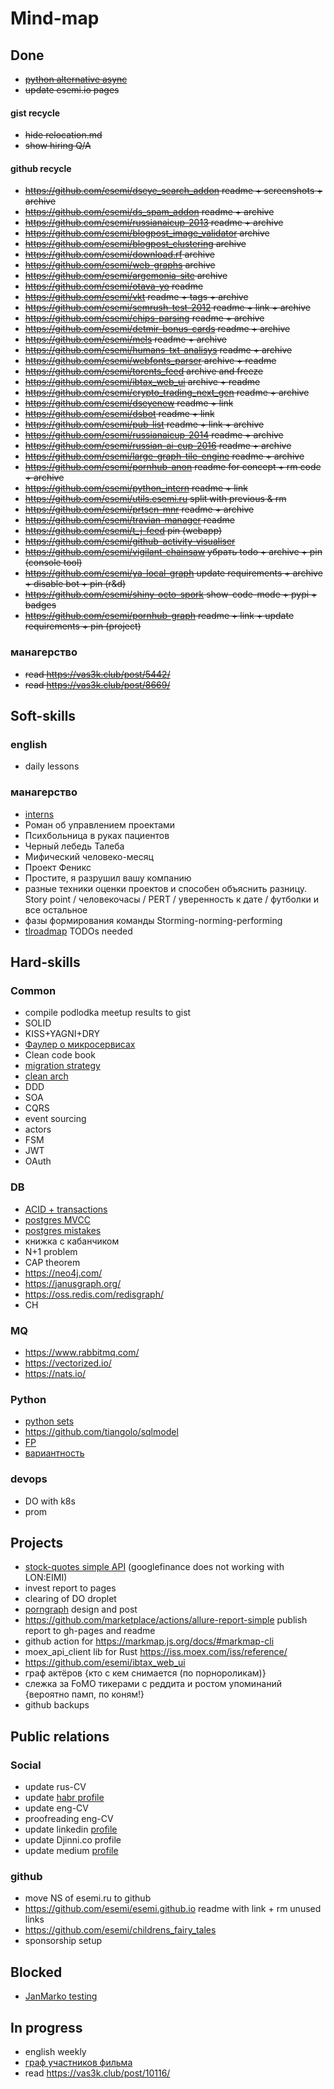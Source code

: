 # Mind-map

## Done
- ~~[python alternative async](https://github.com/python-trio/trio)~~
- ~~update esemi.io pages~~

#### gist recycle
- ~~hide relocation.md~~
- ~~show hiring Q/A~~

#### github recycle
- ~~<https://github.com/esemi/dseye_search_addon> readme + screenshots + archive~~
- ~~<https://github.com/esemi/ds_spam_addon> readme + archive~~ 
- ~~<https://github.com/esemi/russianaicup-2013> readme + archive~~ 
- ~~<https://github.com/esemi/blogpost_image_validator> archive~~
- ~~<https://github.com/esemi/blogpost_clustering> archive~~
- ~~<https://github.com/esemi/download.rf> archive~~
- ~~<https://github.com/esemi/web-graphs> archive~~
- ~~<https://github.com/esemi/argemonia-site> archive~~
- ~~<https://github.com/esemi/otava-yo> readme~~
- ~~<https://github.com/esemi/vkt> readme + tags + archive~~
- ~~<https://github.com/esemi/semrush-test-2012> readme + link + archive~~
- ~~<https://github.com/esemi/chips-parsing> readme + archive~~
- ~~<https://github.com/esemi/detmir-bonus-cards> readme + archive~~
- ~~<https://github.com/esemi/mels> readme + archive~~
- ~~<https://github.com/esemi/humans-txt-analisys> readme + archive~~
- ~~<https://github.com/esemi/webfonts_parser> archive + readme~~
- ~~<https://github.com/esemi/torents_feed> archive and freeze~~
- ~~<https://github.com/esemi/ibtax_web_ui> archive + readme~~
- ~~<https://github.com/esemi/crypto_trading_next_gen> readme + archive~~
- ~~<https://github.com/esemi/dseyenew> readme + link~~
- ~~<https://github.com/esemi/dsbot> readme + link~~
- ~~<https://github.com/esemi/pub-list> readme + link + archive~~
- ~~<https://github.com/esemi/russianaicup-2014> readme + archive~~
- ~~<https://github.com/esemi/russian-ai-cup-2016> readme + archive~~
- ~~<https://github.com/esemi/large-graph-tile-engine> readme + archive~~
- ~~<https://github.com/esemi/pornhub-anon> readme for concept + rm code + archive~~
- ~~<https://github.com/esemi/python_intern> readme + link~~
- ~~<https://github.com/esemi/utils.esemi.ru> split with previous & rm~~
- ~~<https://github.com/esemi/prtscn-mnr> readme + archive~~
- ~~<https://github.com/esemi/travian-manager> readme~~
- ~~<https://github.com/esemi/t_j-feed> pin (webapp)~~
- ~~<https://github.com/esemi/github-activity-visualiser>~~
- ~~<https://github.com/esemi/vigilant-chainsaw> убрать todo + archive + pin (console tool)~~
- ~~<https://github.com/esemi/ya-local-graph> update requirements + archive + disable bot + pin (r&d)~~
- ~~<https://github.com/esemi/shiny-octo-spork> show-code-mode + pypi + badges~~
- ~~<https://github.com/esemi/pornhub-graph> readme + link + update requirements + pin (project)~~

### манагерство
- ~~read <https://vas3k.club/post/5442/>~~
- ~~read <https://vas3k.club/post/8669/>~~


## Soft-skills

### english
- daily lessons


### манагерство
- [interns](https://habr.com/ru/company/raiffeisenbank/blog/526342/)
- Роман об управлением проектами  
- Психбольница в руках пациентов
- Черный лебедь Талеба
- Мифический человеко-месяц
- Проект Феникс
- Простите, я разрушил вашу компанию
- разные техники оценки проектов и способен объяснить разницу. Story point / человекочасы / PERT / уверенность к дате / футболки и все остальное
- фазы формирования команды Storming-norming-performing
- [tlroadmap](https://tlroadmap.io/guide.html#%D0%B4%D0%BB%D1%8F-%D1%81%D0%BE%D1%81%D1%82%D0%B0%D0%B2%D0%BB%D0%B5%D0%BD%D0%B8%D1%8F-%D0%BF%D0%BB%D0%B0%D0%BD%D0%B0-%D1%80%D0%B0%D0%B7%D0%B2%D0%B8%D1%82%D0%B8%D1%8F) TODOs needed


## Hard-skills

### Common
- compile podlodka meetup results to gist
- SOLID
- KISS+YAGNI+DRY
- [Фаулер о микросервисах](https://habr.com/ru/post/249183/)
- Clean code book
- [migration strategy](https://roadmap.sh/backend)
- [clean arch](https://habr.com/ru/company/exness/blog/494370/)
- DDD
- SOA
- CQRS
- event sourcing
- actors
- FSM
- JWT
- OAuth

### DB
- [ACID + transactions](https://postgrespro.ru/docs/postgrespro/10/tutorial-transactions)
- [postgres MVCC](https://habr.com/ru/company/postgrespro/blog/442804/)
- [postgres mistakes](https://habr.com/ru/company/postgrespro/blog/443792/)
- книжка с кабанчиком
- N+1 problem
- CAP theorem
- <https://neo4j.com/>
- <https://janusgraph.org/>
- <https://oss.redis.com/redisgraph/>
- CH

### MQ
- <https://www.rabbitmq.com/>
- <https://vectorized.io/>
- <https://nats.io/>


### Python
- [python sets](https://habr.com/ru/post/516858/)
- <https://github.com/tiangolo/sqlmodel>
- [FP](https://habr.com/ru/post/505928/)
- [вариантность](https://habr.com/ru/post/218753/)

### devops
- DO with k8s
- prom

## Projects
- [stock-quotes simple API](https://github.com/esemi/glowing-octo-broccoli) (googlefinance does not working with LON:EIMI)
- invest report to pages
- clearing of DO droplet
- [porngraph](https://pgraph.esemi.ru/) design and post
- <https://github.com/marketplace/actions/allure-report-simple> publish report to gh-pages and readme
- github action for <https://markmap.js.org/docs/#markmap-cli>
- moex_api_client lib for Rust <https://iss.moex.com/iss/reference/>
- <https://github.com/esemi/ibtax_web_ui>
- граф актёров {кто с кем снимается (по порнороликам)}
- слежка за FoMO тикерами с реддита и ростом упоминаний {вероятно памп, по коням!}
- github backups

## Public relations

### Social
- update rus-CV
- update [habr profile](https://career.habr.com/esemi)
- update eng-CV
- proofreading eng-CV
- update linkedin [profile](https://www.linkedin.com/in/esemi/)
- update Djinni.co profile
- update medium [profile](https://medium.com/@esemiko)

### github
- move NS of esemi.ru to github
- <https://github.com/esemi/esemi.github.io> readme with link + rm unused links
- <https://github.com/esemi/childrens_fairy_tales>
- sponsorship setup

## Blocked
- [JanMarko testing](https://github.com/esemi/reimagined-winner)

## In progress
- english weekly
- [граф участников фильма](https://github.com/esemi/psychic-couscous/projects/1)
- read <https://vas3k.club/post/10116/>